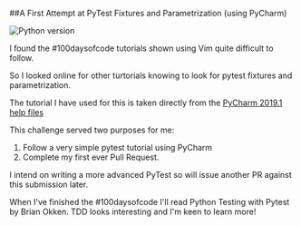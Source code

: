 ##A First Attempt at PyTest Fixtures and Parametrization (using PyCharm)

![Python version][python-version]

I found the #100daysofcode tutorials shown using Vim quite difficult to follow. 

So I looked online for other turtorials knowing to look for pytest fixtures and parametrization.

The tutorial I have used for this is taken directly from the [PyCharm 2019.1 help files](https://www.jetbrains.com/help/pycharm/pytest.html)

This challenge served two purposes for me:
1. Follow a very simple pytest tutorial using PyCharm
2. Complete my first ever Pull Request.

I intend on writing a more advanced PyTest so will issue another PR against this submission later. 

When I've finished the #100daysofcode I'll read Python Testing with Pytest by Brian Okken. TDD looks interesting and I'm keen to learn more!

[python-version]:https://img.shields.io/badge/python-3.6.5-brightgreen.svg



 